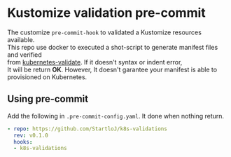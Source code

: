 Kustomize validation pre-commit
===============================

The customize `pre-commit-hook` to validated a Kustomize resources available.  
This repo use docker to executed a shot-script to generate manifest files and verified  
from [kubernetes-validate](https://github.com/willthames/kubernetes-validate). If it doesn't syntax or indent error,  
It will be return **OK**. However, It doesn't garantee your manifest is able to provisioned on Kubernetes.

Using pre-commit
-------------------

Add the following in `.pre-commit-config.yaml`. It done when nothing return.

```yaml
- repo: https://github.com/StartloJ/k8s-validations
  rev: v0.1.0
  hooks:
  - k8s-validations
```
